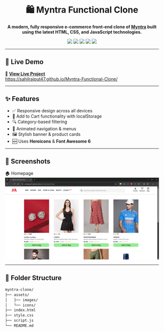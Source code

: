 <h1 align="center">🛍️ Myntra Functional Clone</h1>

<p align="center">
  <strong>A modern, fully responsive e-commerce front-end clone of <a href="https://www.myntra.com" target="_blank">Myntra</a> built using the latest HTML, CSS, and JavaScript technologies.</strong>
</p>

<p align="center">
  <img src="https://img.shields.io/badge/HTML5-E34F26?style=for-the-badge&logo=html5&logoColor=white" />
  <img src="https://img.shields.io/badge/CSS3-1572B6?style=for-the-badge&logo=css3&logoColor=white" />
  <img src="https://img.shields.io/badge/JavaScript-323330?style=for-the-badge&logo=javascript&logoColor=F7DF1E" />
  <img src="https://img.shields.io/badge/Responsive-Design-00C49A?style=for-the-badge&logo=responsive&logoColor=white" />
  <img src="https://img.shields.io/badge/Font-Awesome-339AF0?style=for-the-badge&logo=fontawesome&logoColor=white" />
</p>

---

## 🚀 Live Demo

🔗 **[View Live Project]( https://sahilrajput47.github.io/Myntra-Functional-Clone/)**  
 https://sahilrajput47.github.io/Myntra-Functional-Clone/

---

## ✨ Features

- ✅ Responsive design across all devices
- 🛒 Add to Cart functionality with localStorage
- 🔍 Category-based filtering
- 🧭 Animated navigation & menus
- 🖼️ Stylish banner & product cards
- 🆕 Uses **Heroicons** & **Font Awesome 6**

---

## 📸 Screenshots

 🏠 Homepage 
![](front.png) 

---

## 📁 Folder Structure

```bash
myntra-clone/
├── assets/
│   ├── images/
│   └── icons/
├── index.html
├── style.css
├── script.js
└── README.md

